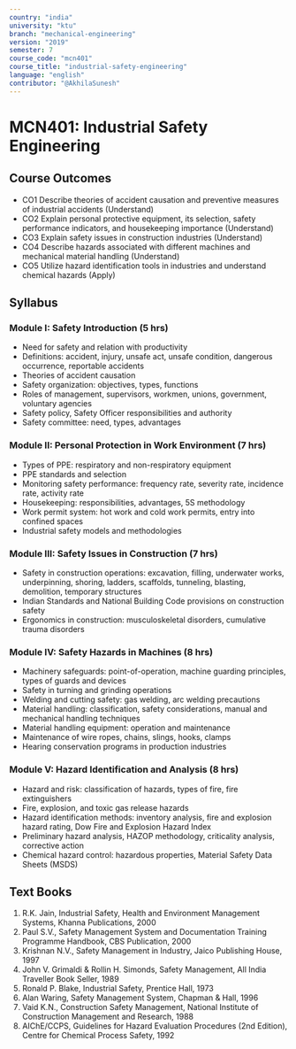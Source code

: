 ```yaml
---
country: "india"
university: "ktu"
branch: "mechanical-engineering"
version: "2019"
semester: 7
course_code: "mcn401"
course_title: "industrial-safety-engineering"
language: "english"
contributor: "@AkhilaSunesh"
---
```

# MCN401: Industrial Safety Engineering

## Course Outcomes
* CO1 Describe theories of accident causation and preventive measures of industrial accidents (Understand)  
* CO2 Explain personal protective equipment, its selection, safety performance indicators, and housekeeping importance (Understand)  
* CO3 Explain safety issues in construction industries (Understand)  
* CO4 Describe hazards associated with different machines and mechanical material handling (Understand)  
* CO5 Utilize hazard identification tools in industries and understand chemical hazards (Apply)  

## Syllabus

### Module I: Safety Introduction (5 hrs)
* Need for safety and relation with productivity  
* Definitions: accident, injury, unsafe act, unsafe condition, dangerous occurrence, reportable accidents  
* Theories of accident causation  
* Safety organization: objectives, types, functions  
* Roles of management, supervisors, workmen, unions, government, voluntary agencies  
* Safety policy, Safety Officer responsibilities and authority  
* Safety committee: need, types, advantages  

### Module II: Personal Protection in Work Environment (7 hrs)
* Types of PPE: respiratory and non-respiratory equipment  
* PPE standards and selection  
* Monitoring safety performance: frequency rate, severity rate, incidence rate, activity rate  
* Housekeeping: responsibilities, advantages, 5S methodology  
* Work permit system: hot work and cold work permits, entry into confined spaces  
* Industrial safety models and methodologies  

### Module III: Safety Issues in Construction (7 hrs)
* Safety in construction operations: excavation, filling, underwater works, underpinning, shoring, ladders, scaffolds, tunneling, blasting, demolition, temporary structures  
* Indian Standards and National Building Code provisions on construction safety  
* Ergonomics in construction: musculoskeletal disorders, cumulative trauma disorders  

### Module IV: Safety Hazards in Machines (8 hrs)
* Machinery safeguards: point-of-operation, machine guarding principles, types of guards and devices  
* Safety in turning and grinding operations  
* Welding and cutting safety: gas welding, arc welding precautions  
* Material handling: classification, safety considerations, manual and mechanical handling techniques  
* Material handling equipment: operation and maintenance  
* Maintenance of wire ropes, chains, slings, hooks, clamps  
* Hearing conservation programs in production industries  

### Module V: Hazard Identification and Analysis (8 hrs)
* Hazard and risk: classification of hazards, types of fire, fire extinguishers  
* Fire, explosion, and toxic gas release hazards  
* Hazard identification methods: inventory analysis, fire and explosion hazard rating, Dow Fire and Explosion Hazard Index  
* Preliminary hazard analysis, HAZOP methodology, criticality analysis, corrective action  
* Chemical hazard control: hazardous properties, Material Safety Data Sheets (MSDS)  

## Text Books
1. R.K. Jain, Industrial Safety, Health and Environment Management Systems, Khanna Publications, 2000  
2. Paul S.V., Safety Management System and Documentation Training Programme Handbook, CBS Publication, 2000  
3. Krishnan N.V., Safety Management in Industry, Jaico Publishing House, 1997  
4. John V. Grimaldi & Rollin H. Simonds, Safety Management, All India Traveller Book Seller, 1989  
5. Ronald P. Blake, Industrial Safety, Prentice Hall, 1973  
6. Alan Waring, Safety Management System, Chapman & Hall, 1996  
7. Vaid K.N., Construction Safety Management, National Institute of Construction Management and Research, 1988  
8. AIChE/CCPS, Guidelines for Hazard Evaluation Procedures (2nd Edition), Centre for Chemical Process Safety, 1992
